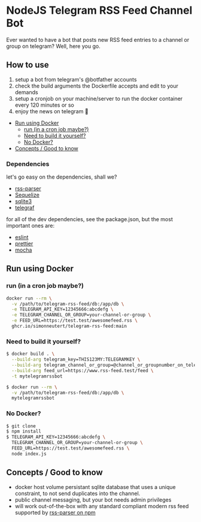 # NodeJS Telegram RSS Feed Channel Bot<!-- omit from toc -->

Ever wanted to have a bot that posts new RSS feed entries to a channel or group on telegram? Well, here you go.

## How to use<!-- omit from toc -->

1. setup a bot from telegram's @botfather accounts
2. check the build arguments the Dockerfile accepts and edit to your demands
3. setup a cronjob on your machine/server to run the docker container every 120 minutes or so
4. enjoy the news on telegram 🤗

- [Run using Docker](#run-using-docker)
  - [run (in a cron job maybe?)](#run-in-a-cron-job-maybe)
  - [Need to build it yourself?](#need-to-build-it-yourself)
  - [No Docker?](#no-docker)
- [Concepts / Good to know](#concepts--good-to-know)


### Dependencies

let's go easy on the dependencies, shall we?

- [rss-parser](https://www.npmjs.com/package/rss-parser)
- [Sequelize](https://sequelize.org/)
- [sqlite3](https://www.npmjs.com/package/sqlite3)
- [telegraf](https://www.npmjs.com/package/telegraf)

for all of the dev dependencies, see the package.json, but the most important ones are:

- [eslint](https://www.npmjs.com/package/eslint)
- [prettier](https://www.npmjs.com/package/prettier)
- [mocha](https://www.npmjs.com/package/mocha)

## Run using Docker

### run (in a cron job maybe?)

``` sh
docker run --rm \
  -v /path/to/telegram-rss-feed/db:/app/db \
  -e TELEGRAM_API_KEY=12345666:abcdefg \
  -e TELEGRAM_CHANNEL_OR_GROUP=your-channel-or-group \
  -e FEED_URL=https://test.test/awesomefeed.rss \
  ghcr.io/simonneutert/telegram-rss-feed:main
```

### Need to build it yourself?

``` sh
$ docker build . \
  --build-arg telegram_key=THIS123MY:TELEGRAMKEY \
  --build-arg telegram_channel_or_group=@channel_or_groupnumber_on_telegram \
  --build-arg feed_url=https://www.rss-feed.test/feed \
  -t mytelegramrssbot
```

``` sh
$ docker run --rm \
  -v /path/to/telegram-rss-feed/db:/app/db \
  mytelegramrssbot
```

### No Docker?

``` sh
$ git clone
$ npm install
$ TELEGRAM_API_KEY=12345666:abcdefg \
  TELEGRAM_CHANNEL_OR_GROUP=your-channel-or-group \
  FEED_URL=https://test.test/awesomefeed.rss \
  node index.js
```

## Concepts / Good to know

- docker host volume persistant sqlite database that uses a unique constraint, to not send duplicates into the channel.
- public channel messaging, but your bot needs admin privileges
- will work out-of-the-box with any standard compliant modern rss feed supported by [rss-parser on npm](https://www.npmjs.com/package/rss-parser)
